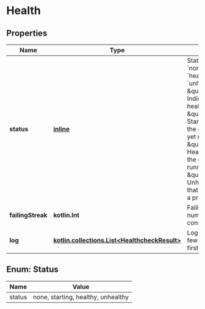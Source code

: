 
# Health

## Properties
Name | Type | Description | Notes
------------ | ------------- | ------------- | -------------
**status** | [**inline**](#StatusEnum) | Status is one of &#x60;none&#x60;, &#x60;starting&#x60;, &#x60;healthy&#x60; or &#x60;unhealthy&#x60;  - \&quot;none\&quot;      Indicates there is no healthcheck - \&quot;starting\&quot;  Starting indicates that the container is not yet ready - \&quot;healthy\&quot;   Healthy indicates that the container is running correctly - \&quot;unhealthy\&quot; Unhealthy indicates that the container has a problem  |  [optional]
**failingStreak** | **kotlin.Int** | FailingStreak is the number of consecutive failures |  [optional]
**log** | [**kotlin.collections.List&lt;HealthcheckResult&gt;**](HealthcheckResult.md) | Log contains the last few results (oldest first)  |  [optional]


<a name="StatusEnum"></a>
## Enum: Status
Name | Value
---- | -----
status | none, starting, healthy, unhealthy



